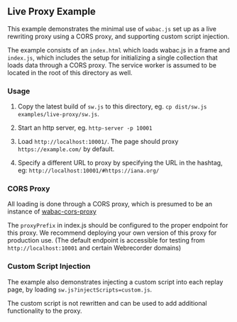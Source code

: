 ## Live Proxy Example

This example demonstrates the minimal use of `wabac.js` set up as a live rewriting proxy using a CORS proxy, and supporting
custom script injection.

The example consists of an `index.html` which loads wabac.js in a frame and `index.js`, which includes the setup
for initializing a single collection that loads data through a CORS proxy. The service worker is assumed to be located in the root of this directory
as well.


### Usage

1. Copy the latest build of `sw.js` to this directory, eg. `cp dist/sw.js examples/live-proxy/sw.js`.

2. Start an http server, eg. `http-server -p 10001`

3. Load `http://localhost:10001/`. The page should proxy `https://example.com/` by default.

4. Specify a different URL to proxy by specifying the URL in the hashtag, eg: `http://localhost:10001/#https://iana.org/`

### CORS Proxy

All loading is done through a CORS proxy, which is presumed to be an instance of [wabac-cors-proxy](https://github.com/webrecorder/wabac-cors-proxy)

The `proxyPrefix` in index.js should be configured to the proper endpoint for this proxy. We recommend deploying your own version of this proxy for production use. (The default endpoint is accessible for testing from `http://localhost:10001` and certain Webrecorder domains)


### Custom Script Injection

The example also demonstrates injecting a custom script into each replay page, by loading `sw.js?injectScripts=custom.js`.

The custom script is not rewritten and can be used to add additional functionality to the proxy. 
